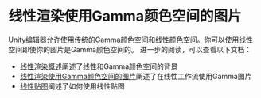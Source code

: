 # 线性渲染使用Gamma颜色空间的图片

Unity编辑器允许使用传统的Gamma颜色空间和线性颜色空间。你可以使用线性空间即使你的图片是Gamma颜色空间的。
进一步的阅读，可以查看以下文档：
* [<u>线性渲染概述</u>]()阐述了线性和Gamma颜色空间的背景
* [<u>线性渲染使用Gamma颜色空间的图片</u>]()阐述了在线性工作流使用Gamma图片
* [<u>线性贴图</u>]()阐述了如何使用线性贴图

